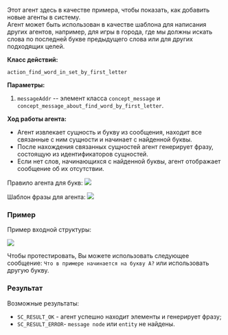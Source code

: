 Этот агент здесь в качестве примера, чтобы показать, как добавить новые агенты в систему.  
Агент может быть использован в качестве шаблона для написания других агентов, например, для игры в города, где мы должны искать слова по последней букве предыдущего слова или для других подходящих целей.

**Класс действий:**

`action_find_word_in_set_by_first_letter`

**Параметры:**

1. `messageAddr` -- элемент класса `concept_message` и `concept_message_about_find_word_by_first_letter`.

**Ход работы агента:**

* Агент извлекает сущность и букву из сообщения, находит все связанные с ним сущности и начинает с найденной буквы. 
* После нахождения связанных сущностей агент генерирует фразу, состоящую из идентификаторов сущностей.
* Если нет слов, начинающихся с найденной буквы, агент отображает сообщение об их отсутствии.

Правило агента для букв:
<img src="../images/lr_find_word_by_letter_message.png"></img>

Шаблон фразы для агента:
<img src="../images/concept_phrase_about_find_word_by_letter.png"></img>

### Пример

Пример входной структуры:

<img src="../images/FindWordInSetByLetterExample.png"></img>

Чтобы протестировать, Вы можете использовать следующее сообщение: `Что в примере начинается на букву А?` или использовать другую букву.

### Результат

Возможные результаты:

* `SC_RESULT_OK` - агент успешно находит элементы и генерирует фразу;
* `SC_RESULT_ERROR`- `message node` или `entity` не найдены.
